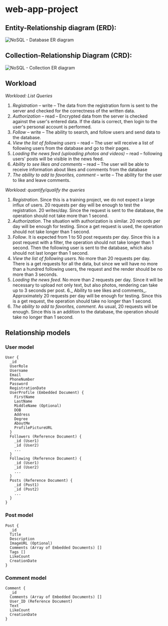 # web-app-project

## Entity-Relationship diagram (ERD):

![NoSQL - Database ER diagram](https://user-images.githubusercontent.com/85491176/209480469-4b5274cc-ed02-4bcb-89bd-9cd0986aaea7.png)

## Collection-Relationship Diagram (CRD):

![NoSQL - Collection ER diagram](https://user-images.githubusercontent.com/85491176/209480471-7141fb10-3cd5-414a-9950-be6b8eb3ba6a.png)

## Workload

_Workload: List Queries_
1. _Registration_ – write – The data from the registration form is sent to the server and checked for the correctness of the written data.
2. _Authorization_ – read – Encrypted data from the server is checked against the user's entered data. If the data is correct, then login to the user's personal account is performed.
3. _Follow_ – write – The ability to search, and follow users and send data to the database.
4. _View the list of following users_ – read – The user will receive a list of following users from the database and go to their pages.
5. _Loading the news feed (uploading photos and videos)_ – read – following users' posts will be visible in the news feed.
6. _Ability to see likes and comments_ – read – The user will be able to receive information about likes and comments from the database
7. _The ability to add to favorites, comment_ – write – The ability for the user to like and leave comments.

_Workload: quantify/qualify the queries_
1. _Registration_. Since this is a training project, we do not expect a large influx of users. 20 requests per day will be enough to test the registration. 20 writes/day. Since the request is sent to the database, the operation should not take more than 1 second.
2. _Authorization_. The situation with authorization is similar. 20 records per day will be enough for testing. Since a get request is used, the operation should not take longer than 1 second.
3. _Follow_. It is expected from 1 to 50 post requests per day. Since this is a post request with a filter, the operation should not take longer than 1 second. Then the following user is sent to the database, which also should not last longer than 1 second.
4. _View the list of following users_. No more than 20 requests per day. There is a get requests for all the data, but since we will have no more than a hundred following users, the request and the render should be no more than 3 seconds.
5. _Loading the news feed_. No more than 2 requests per day. Since it will be necessary to upload not only text, but also photos, rendering can take up to 3 seconds per post.
6._ Ability to see likes and comments_. Approximately 20 requests per day will be enough for testing. Since this is a get request, the operation should take no longer than 1 second.
7. _The ability to add to favorites, comment_. As usual, 20 requests will be enough. Since this is an addition to the database, the operation should take no longer than 1 second.

## Relationship models

### User model

```
User {
  _id
  UserRole
  Username
  Email
  PhoneNumber
  Password
  RegistrationDate
  UserProfile (Embedded Document) {
    FirstName
    LastName
    MiddleName (Optional)
    DOB
    Address
    Degree
    AboutMe
    ProfilePictureURL
  }
  Followers (Reference Document) {
    _id (User1)
    _id (User2)
    ...
  }
  Following (Reference Document) {
    _id (User1)
    _id (User2)
    ...
  }
  Posts (Reference Document) {
    _id (Post1)
    _id (Post2)
    ...
  }
}
```

### Post model

```
Post {
  _id
  Title
  Description
  ImageURL (Optional)
  Comments (Array of Embedded Documents) []
  Tags []
  LikeCount
  CreationDate
}
```

### Comment model

```
Comment {
  _id
  Comments (Array of Embedded Documents) []
  User_ID (Reference Document)
  Text
  LikeCount
  CreationDate
}
```
